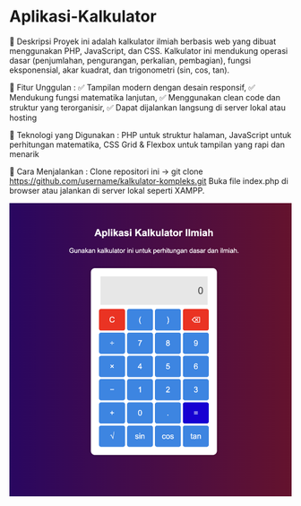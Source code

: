 # Aplikasi-Kalkulator

📌 Deskripsi
Proyek ini adalah kalkulator ilmiah berbasis web yang dibuat menggunakan PHP, JavaScript, dan CSS. Kalkulator ini mendukung operasi dasar (penjumlahan, pengurangan, perkalian, pembagian), fungsi eksponensial, akar kuadrat, dan trigonometri (sin, cos, tan).

🎨 Fitur Unggulan : 
✅ Tampilan modern dengan desain responsif, 
✅ Mendukung fungsi matematika lanjutan, 
✅ Menggunakan clean code dan struktur yang terorganisir, 
✅ Dapat dijalankan langsung di server lokal atau hosting

🚀 Teknologi yang Digunakan : 
PHP untuk struktur halaman,
JavaScript untuk perhitungan matematika,
CSS Grid & Flexbox untuk tampilan yang rapi dan menarik

📂 Cara Menjalankan : 
Clone repositori ini ->
git clone https://github.com/username/kalkulator-kompleks.git
Buka file index.php di browser atau jalankan di server lokal seperti XAMPP.

![Calculator](https://github.com/adisetyawan024/Aplikasi-Kalkulator/blob/main/calculator.png?raw=true)


